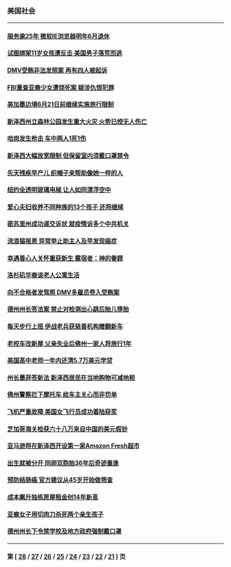 ### 美国社会
---
#### [服务逾25年 微软IE浏览器明年6月退休](../../pages/ncid1078160/n12965451.md) 
#### [试图绑架11岁女孩遭反击 美国男子落荒而逃](../../pages/ncid1078160/n12964893.md) 
#### [DMV受贿非法发照案 再有四人被起诉](../../pages/ncid1078160/n12964539.md) 
#### [FBI重查亚裔少女遭烧死案 疑涉仇恨犯罪](../../pages/ncid1078160/n12964474.md) 
#### [美加墨边境6月21日前继续实施旅行限制](../../pages/ncid1078160/n12964164.md) 
#### [新泽西州立森林公园发生重大火灾 火势已控无人伤亡](../../pages/ncid1078160/n12964329.md) 
#### [哈岗发生枪击 车中两人1死1伤](../../pages/ncid1078160/n12964145.md) 
#### [新泽西大幅放宽限制 但保留室内须戴口罩禁令](../../pages/ncid1078160/n12963731.md) 
#### [先天残疾早产儿 织帽子来帮助像她一样的人](../../pages/ncid1078160/n12963253.md) 
#### [纽约全透明玻璃电梯 让人如同漂浮空中](../../pages/ncid1078160/n12963299.md) 
#### [爱心夫妇收养不同种族的13个孩子 还将继续](../../pages/ncid1078160/n12963261.md) 
#### [密苏里州成功递交诉状 就疫情诉多个中共机关](../../pages/ncid1078160/n12963551.md) 
#### [流浪猫报恩 异常举止助主人及早发现癌症](../../pages/ncid1078160/n12962607.md) 
#### [幸遇善心人关怀重获新生 露宿者：神的眷顾](../../pages/ncid1078160/n12962196.md) 
#### [洛杉矶华裔谈老人公寓生活](../../pages/ncid1078160/n12961865.md) 
#### [向不合格者发驾照 DMV多雇员卷入受贿案](../../pages/ncid1078160/n12961737.md) 
#### [德州州长签法案 禁止对检测出心跳后胎儿堕胎](../../pages/ncid1078160/n12961577.md) 
#### [每天步行上班 伊战老兵获慈善机构赠翻新车](../../pages/ncid1078160/n12960576.md) 
#### [老校车改新屋 父亲失业后佛州一家人将旅行1年](../../pages/ncid1078160/n12960717.md) 
#### [美国高中老师一年内还清5.7万美元学贷](../../pages/ncid1078160/n12960661.md) 
#### [州长墨菲签新法 新泽西居民在当地购物可减地税](../../pages/ncid1078160/n12961220.md) 
#### [佛州警察拦下摩托车 给车主关心而非罚单](../../pages/ncid1078160/n12960806.md) 
#### [飞机严重故障 美国女飞行员成功着陆获奖](../../pages/ncid1078160/n12960660.md) 
#### [芝加哥海关检获六十八万来自中国的美元假钞](../../pages/ncid1078160/n12960808.md) 
#### [亚马逊将在新泽西开设第一家Amazon Fresh超市](../../pages/ncid1078160/n12960792.md) 
#### [出生就被分开 同卵双胞胎36年后奇迹重逢](../../pages/ncid1078160/n12959466.md) 
#### [预防结肠癌 官方建议从45岁开始做筛查](../../pages/ncid1078160/n12960566.md) 
#### [成本飙升独栋房屋租金创14年新高](../../pages/ncid1078160/n12960556.md) 
#### [亚裔女子用切肉刀杀死两个亲生孩子](../../pages/ncid1078160/n12960550.md) 
#### [德州州长下令禁学校及地方政府强制戴口罩](../../pages/ncid1078160/n12959278.md) 

---
#### 第 [ [28](./28.md) / [27](./27.md) / [26](./26.md) / [25](./25.md) / [24](./24.md) / [23](./23.md) / [22](./22.md) / [21](./21.md) ] 页
